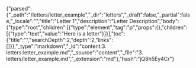 {"parsed":{"_path":"/letters/letter_example","_dir":"letters","_draft":false,"_partial":false,"_locale":"","title":"Letter 1","description":"Letter Description","body":{"type":"root","children":[{"type":"element","tag":"p","props":{},"children":[{"type":"text","value":"Here is a letter"}]}],"toc":{"title":"","searchDepth":2,"depth":2,"links":[]}},"_type":"markdown","_id":"content:3. letters:letter_example.md","_source":"content","_file":"3. letters/letter_example.md","_extension":"md"},"hash":"jQ8h5Ey4Cr"}